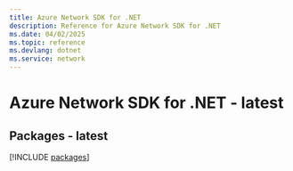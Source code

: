 ```yaml
---
title: Azure Network SDK for .NET
description: Reference for Azure Network SDK for .NET
ms.date: 04/02/2025
ms.topic: reference
ms.devlang: dotnet
ms.service: network
---
```

# Azure Network SDK for .NET - latest
## Packages - latest
[!INCLUDE [packages](network-index.md)]